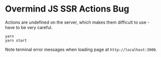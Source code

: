 # Overmind JS SSR Actions Bug

Actions are undefined on the server, which makes them difficult to use - have to be very careful.

```
yarn
yarn start
```

Note terminal error messages when loading page at `http://localhost:3000`.
